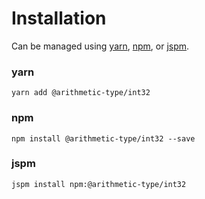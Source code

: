 # Installation

Can be managed using
[yarn](https://yarnpkg.com/en/docs),
[npm](https://docs.npmjs.com),
or [jspm](https://jspm.org/docs).


### yarn
```terminal
yarn add @arithmetic-type/int32
```

### npm
```terminal
npm install @arithmetic-type/int32 --save
```

### jspm
```terminal
jspm install npm:@arithmetic-type/int32
```
